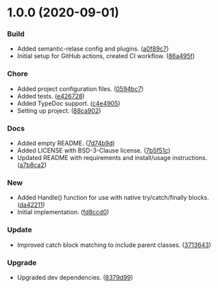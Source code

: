 # 1.0.0 (2020-09-01)


### Build

* Added semantic-relase config and plugins. ([a0f89c7](https://github.com/rogwilco/Try/commit/a0f89c7885455a8e546a2e7657710b4a4e612e74))
* Initial setup for GitHub actions, created CI workflow. ([86a495f](https://github.com/rogwilco/Try/commit/86a495f4eff26dff35c2ff276944570188c5bbaf))

### Chore

* Added project configuration files. ([0594bc7](https://github.com/rogwilco/Try/commit/0594bc73db19a6672747f9900e0178829a92ec9f))
* Added tests. ([e426728](https://github.com/rogwilco/Try/commit/e42672807a51d928bc9ddc8732d5621c442879d0))
* Added TypeDoc support. ([c4e4905](https://github.com/rogwilco/Try/commit/c4e49053faeed98473dd1f2ce7a2031259014fbf))
* Setting up project. ([88ca902](https://github.com/rogwilco/Try/commit/88ca9028a97f578445d891f3d9fbae5ada133d89))

### Docs

* Added empty README. ([7d74b9d](https://github.com/rogwilco/Try/commit/7d74b9d3a7291d579b49a6c440b9911afac2f8a7))
* Added LICENSE with BSD-3-Clause license. ([7b5f51c](https://github.com/rogwilco/Try/commit/7b5f51c8a8a7dc645f5ce5f2a5b64b3508856a12))
* Updated README with requirements and install/usage instructions. ([a7b8ca2](https://github.com/rogwilco/Try/commit/a7b8ca2865b9364e98417ed37456adc95e1d30c3))

### New

* Added Handle() function for use with native try/catch/finally blocks. ([da42211](https://github.com/rogwilco/Try/commit/da422113f22e7bce483642fcd37c67fe691f520e))
* Initial implementation. ([fd8ccd0](https://github.com/rogwilco/Try/commit/fd8ccd072251bc58437f0fb824c00fc5fd91e8ba))

### Update

* Improved catch block matching to include parent classes. ([3713643](https://github.com/rogwilco/Try/commit/371364300fad6e77ce949b80c5cefcb7b32c4b50))

### Upgrade

* Upgraded dev dependencies. ([8379d99](https://github.com/rogwilco/Try/commit/8379d999daf81aa04f0d298a53fbb8f689409714))
